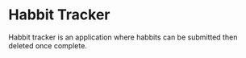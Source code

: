 # Habbit Tracker
Habbit tracker is an application where habbits can be submitted then deleted once complete.

